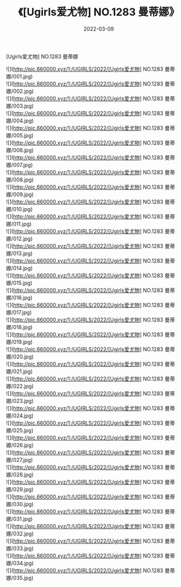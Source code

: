 ﻿---
layout: post
title:  《[Ugirls爱尤物] NO.1283 曼蒂娜》
date:   2022-03-09
img: http://pic.660000.xyz/1:/UGIRLS/2022/[Ugirls爱尤物] NO.1283 曼蒂娜/000.jpg
categories: [美女, 清纯, 唯美]
---

[Ugirls爱尤物] NO.1283 曼蒂娜

 ![](http://pic.660000.xyz/1:/UGIRLS/2022/[Ugirls爱尤物] NO.1283 曼蒂娜/001.jpg) <br>![](http://pic.660000.xyz/1:/UGIRLS/2022/[Ugirls爱尤物] NO.1283 曼蒂娜/002.jpg) <br>![](http://pic.660000.xyz/1:/UGIRLS/2022/[Ugirls爱尤物] NO.1283 曼蒂娜/003.jpg) <br>![](http://pic.660000.xyz/1:/UGIRLS/2022/[Ugirls爱尤物] NO.1283 曼蒂娜/004.jpg) <br>![](http://pic.660000.xyz/1:/UGIRLS/2022/[Ugirls爱尤物] NO.1283 曼蒂娜/005.jpg) <br>![](http://pic.660000.xyz/1:/UGIRLS/2022/[Ugirls爱尤物] NO.1283 曼蒂娜/006.jpg) <br>![](http://pic.660000.xyz/1:/UGIRLS/2022/[Ugirls爱尤物] NO.1283 曼蒂娜/007.jpg) <br>![](http://pic.660000.xyz/1:/UGIRLS/2022/[Ugirls爱尤物] NO.1283 曼蒂娜/008.jpg) <br>![](http://pic.660000.xyz/1:/UGIRLS/2022/[Ugirls爱尤物] NO.1283 曼蒂娜/009.jpg) <br>![](http://pic.660000.xyz/1:/UGIRLS/2022/[Ugirls爱尤物] NO.1283 曼蒂娜/010.jpg) <br>![](http://pic.660000.xyz/1:/UGIRLS/2022/[Ugirls爱尤物] NO.1283 曼蒂娜/011.jpg) <br>![](http://pic.660000.xyz/1:/UGIRLS/2022/[Ugirls爱尤物] NO.1283 曼蒂娜/012.jpg) <br>![](http://pic.660000.xyz/1:/UGIRLS/2022/[Ugirls爱尤物] NO.1283 曼蒂娜/013.jpg) <br>![](http://pic.660000.xyz/1:/UGIRLS/2022/[Ugirls爱尤物] NO.1283 曼蒂娜/014.jpg) <br>![](http://pic.660000.xyz/1:/UGIRLS/2022/[Ugirls爱尤物] NO.1283 曼蒂娜/015.jpg) <br>![](http://pic.660000.xyz/1:/UGIRLS/2022/[Ugirls爱尤物] NO.1283 曼蒂娜/016.jpg) <br>![](http://pic.660000.xyz/1:/UGIRLS/2022/[Ugirls爱尤物] NO.1283 曼蒂娜/017.jpg) <br>![](http://pic.660000.xyz/1:/UGIRLS/2022/[Ugirls爱尤物] NO.1283 曼蒂娜/018.jpg) <br>![](http://pic.660000.xyz/1:/UGIRLS/2022/[Ugirls爱尤物] NO.1283 曼蒂娜/019.jpg) <br>![](http://pic.660000.xyz/1:/UGIRLS/2022/[Ugirls爱尤物] NO.1283 曼蒂娜/020.jpg) <br>![](http://pic.660000.xyz/1:/UGIRLS/2022/[Ugirls爱尤物] NO.1283 曼蒂娜/021.jpg) <br>![](http://pic.660000.xyz/1:/UGIRLS/2022/[Ugirls爱尤物] NO.1283 曼蒂娜/022.jpg) <br>![](http://pic.660000.xyz/1:/UGIRLS/2022/[Ugirls爱尤物] NO.1283 曼蒂娜/023.jpg) <br>![](http://pic.660000.xyz/1:/UGIRLS/2022/[Ugirls爱尤物] NO.1283 曼蒂娜/024.jpg) <br>![](http://pic.660000.xyz/1:/UGIRLS/2022/[Ugirls爱尤物] NO.1283 曼蒂娜/025.jpg) <br>![](http://pic.660000.xyz/1:/UGIRLS/2022/[Ugirls爱尤物] NO.1283 曼蒂娜/026.jpg) <br>![](http://pic.660000.xyz/1:/UGIRLS/2022/[Ugirls爱尤物] NO.1283 曼蒂娜/027.jpg) <br>![](http://pic.660000.xyz/1:/UGIRLS/2022/[Ugirls爱尤物] NO.1283 曼蒂娜/028.jpg) <br>![](http://pic.660000.xyz/1:/UGIRLS/2022/[Ugirls爱尤物] NO.1283 曼蒂娜/029.jpg) <br>![](http://pic.660000.xyz/1:/UGIRLS/2022/[Ugirls爱尤物] NO.1283 曼蒂娜/030.jpg) <br>![](http://pic.660000.xyz/1:/UGIRLS/2022/[Ugirls爱尤物] NO.1283 曼蒂娜/031.jpg) <br>![](http://pic.660000.xyz/1:/UGIRLS/2022/[Ugirls爱尤物] NO.1283 曼蒂娜/032.jpg) <br>![](http://pic.660000.xyz/1:/UGIRLS/2022/[Ugirls爱尤物] NO.1283 曼蒂娜/033.jpg) <br>![](http://pic.660000.xyz/1:/UGIRLS/2022/[Ugirls爱尤物] NO.1283 曼蒂娜/034.jpg) <br>![](http://pic.660000.xyz/1:/UGIRLS/2022/[Ugirls爱尤物] NO.1283 曼蒂娜/035.jpg) <br>
